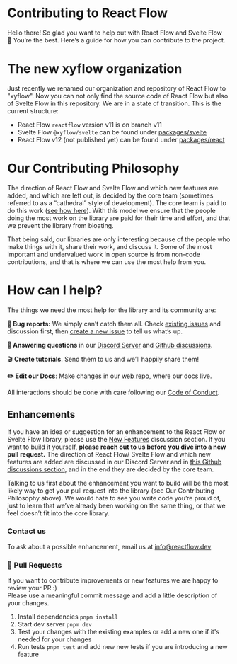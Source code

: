 # Contributing to React Flow

Hello there! So glad you want to help out with React Flow and Svelte Flow 🤗 You’re the best. Here’s a guide for how you can contribute to the project.

# The new xyflow organization

Just recently we renamed our organization and repository of React Flow to "xyflow". Now you can not only find the source code of React Flow but also of Svelte Flow in this repository. We are in a state of transition. This is the current structure:

* React Flow `reactflow` version v11 is on branch v11
* Svelte Flow `@xyflow/svelte` can be found under [packages/svelte](./packages/svelte)
* React Flow v12 (not published yet) can be found under [packages/react](./packages/react)

# Our Contributing Philosophy

The direction of React Flow and Svelte Flow and which new features are added, and which are left out, is decided by the core team (sometimes referred to as a “cathedral” style of development). The core team is paid to do this work ([see how here](https://xyflow.com/blog/asking-for-money-for-open-source/)). With this model we ensure that the people doing the most work on the library are paid for their time and effort, and that we prevent the library from bloating.

That being said, our libraries are only interesting because of the people who make things with it, share their work, and discuss it. Some of the most important and undervalued work in open source is from non-code contributions, and that is where we can use the most help from you.

# How can I help?

The things we need the most help for the library and its community are:

**🐛 Bug reports:** We simply can’t catch them all. Check [existing issues](https://github.com/xyflow/xyflow/issues/) and discussion first, then [create a new issue](https://github.com/xyflow/xyflow/issues/new/choose) to tell us what’s up.

**💬 Answering questions** in our [Discord Server](https://discord.gg/Bqt6xrs) and [Github discussions](https://github.com/xyflow/xyflow/discussions).

🎬 **Create tutorials**. Send them to us and we’ll happily share them!

**✏️ Edit our [Docs](https://reactflow.dev/learn/concepts/introduction/)**: Make changes in our [web repo](https://github.com/xyflow/web), where our docs live.

All interactions should be done with care following our [Code of Conduct](https://github.com/xyflow/xyflow/blob/main/CODE_OF_CONDUCT.md).

## Enhancements

If you have an idea or suggestion for an enhancement to the React Flow or Svelte Flow library, please use the [New Features](https://github.com/xyflow/xyflow/discussions/categories/new-features) discussion section. If you want to build it yourself, **please reach out to us before you dive into a new pull request.** The direction of React Flow/ Svelte Flow and which new features are added are discussed in our Discord Server and in [this Github discussions section](https://github.com/xyflow/xyflow/discussions/categories/new-features), and in the end they are decided by the core team.

Talking to us first about the enhancement you want to build will be the most likely way to get your pull request into the library (see Our Contributing Philosophy above). We would hate to see you write code you’re proud of, just to learn that we’ve already been working on the same thing, or that we feel doesn’t fit into the core library.

### Contact us

To ask about a possible enhancement, email us at info@reactflow.dev


### 💫 Pull Requests

If you want to contribute improvements or new features we are happy to review your PR :)  
Please use a meaningful commit message and add a little description of your changes.

1. Install dependencies `pnpm install` 
2. Start dev server `pnpm dev` 
3. Test your changes with the existing examples or add a new one if it's needed for your changes
4. Run tests `pnpm test` and add new new tests if you are introducing a new feature
